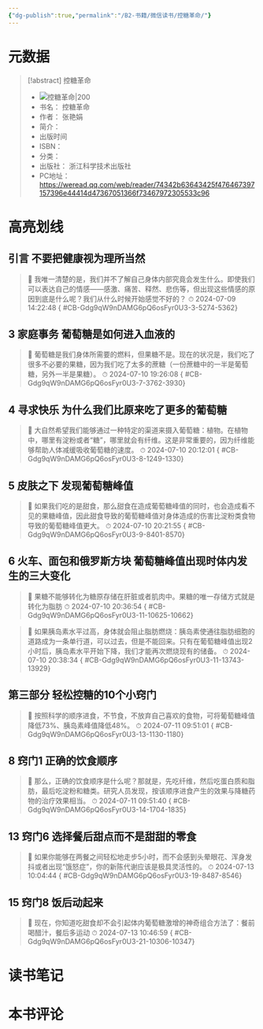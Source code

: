 ```yaml
---
{"dg-publish":true,"permalink":"/B2-书籍/微信读书/控糖革命/"}
---
```


# 元数据
> [!abstract] 控糖革命
> - ![ 控糖革命|200](https://res.weread.qq.com/wrepub/CB_Gdg9qW9nDAMG6pQ6osFyr0U3_parsecover)
> - 书名： 控糖革命
> - 作者： 张艳娟
> - 简介： 
> - 出版时间 
> - ISBN： 
> - 分类： 
> - 出版社： 浙江科学技术出版社
> - PC地址：https://weread.qq.com/web/reader/74342b63643425f476467397157396e44414d47367051366f73467972305533c96

# 高亮划线

## 引言 不要把健康视为理所当然

> 📌 我唯一清楚的是，我们并不了解自己身体内部究竟会发生什么。即使我们可以表达自己的情感——感激、痛苦、释然、悲伤等，但出现这些情感的原因到底是什么呢？我们从什么时候开始感觉不好的？ 
> ⏱ 2024-07-09 14:22:48
{ #CB-Gdg9qW9nDAMG6pQ6osFyr0U3-3-5274-5362}


## 3 家庭事务 葡萄糖是如何进入血液的

> 📌 葡萄糖是我们身体所需要的燃料，但果糖不是。现在的状况是，我们吃了很多不必要的果糖，因为我们吃了太多的蔗糖（一份蔗糖中的一半是葡萄糖，另外一半是果糖）。 
> ⏱ 2024-07-10 19:26:08
{ #CB-Gdg9qW9nDAMG6pQ6osFyr0U3-7-3762-3930}


## 4 寻求快乐 为什么我们比原来吃了更多的葡萄糖

> 📌 大自然希望我们能够通过一种特定的渠道来摄入葡萄糖：植物。在植物中，哪里有淀粉或者“糖”，哪里就会有纤维。这是非常重要的，因为纤维能够帮助人体减缓吸收葡萄糖的速度。 
> ⏱ 2024-07-10 20:12:01
{ #CB-Gdg9qW9nDAMG6pQ6osFyr0U3-8-1249-1330}


## 5 皮肤之下 发现葡萄糖峰值

> 📌 如果我们吃的是甜食，那么甜食在造成葡萄糖峰值的同时，也会造成看不见的果糖峰值，因此甜食导致的葡萄糖峰值对身体造成的伤害比淀粉类食物导致的葡萄糖峰值更大。 
> ⏱ 2024-07-10 20:21:55
{ #CB-Gdg9qW9nDAMG6pQ6osFyr0U3-9-8401-8570}


## 6 火车、面包和俄罗斯方块 葡萄糖峰值出现时体内发生的三大变化

> 📌 果糖不能够转化为糖原存储在肝脏或者肌肉中。果糖的唯一存储方式就是转化为脂肪 
> ⏱ 2024-07-10 20:36:54
{ #CB-Gdg9qW9nDAMG6pQ6osFyr0U3-11-10625-10662}


> 📌 如果胰岛素水平过高，身体就会阻止脂肪燃烧：胰岛素使通往脂肪细胞的道路成为一条单行道，可以过去，但是不能回来。只有在葡萄糖峰值出现2小时后，胰岛素水平开始下降，我们才能再次燃烧现有的储备。 
> ⏱ 2024-07-10 20:38:34
{ #CB-Gdg9qW9nDAMG6pQ6osFyr0U3-11-13743-13929}


## 第三部分 轻松控糖的10个小窍门

> 📌 按照科学的顺序进食，不节食，不放弃自己喜欢的食物，可将葡萄糖峰值降低73%、胰岛素峰值降低48%。 
> ⏱ 2024-07-11 09:51:01
{ #CB-Gdg9qW9nDAMG6pQ6osFyr0U3-13-1130-1180}


## 8 窍门1 正确的饮食顺序

> 📌 那么，正确的饮食顺序是什么呢？那就是，先吃纤维，然后吃蛋白质和脂肪，最后吃淀粉和糖类。研究人员发现，按该顺序进食产生的效果与降糖药物的治疗效果相当。 
> ⏱ 2024-07-11 09:51:40
{ #CB-Gdg9qW9nDAMG6pQ6osFyr0U3-14-1704-1835}


## 13 窍门6 选择餐后甜点而不是甜甜的零食

> 📌 如果你能够在两餐之间轻松地走步5小时，而不会感到头晕眼花、浑身发抖或者出现“饿怒症”，你的新陈代谢应该是极具灵活性的。 
> ⏱ 2024-07-13 10:04:44
{ #CB-Gdg9qW9nDAMG6pQ6osFyr0U3-19-8487-8546}


## 15 窍门8 饭后动起来

> 📌 现在，你知道吃甜食却不会引起体内葡萄糖激增的神奇组合方法了：餐前喝醋汁，餐后多运动 
> ⏱ 2024-07-13 10:46:59
{ #CB-Gdg9qW9nDAMG6pQ6osFyr0U3-21-10306-10347}


# 读书笔记

# 本书评论
